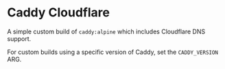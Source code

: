 # Caddy Cloudflare

A simple custom build of `caddy:alpine` which includes Cloudflare DNS support.

For custom builds using a specific version of Caddy, set the `CADDY_VERSION` ARG.
